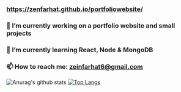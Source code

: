 ### https://zenfarhat.github.io/portfoliowebsite/
### 🔭 I’m currently working on a portfolio website and small projects
### 🌱 I’m currently learning React, Node & MongoDB
### 📫 How to reach me: zeinfarhat6@gmail.com

![Anurag's github stats](https://github-readme-stats.vercel.app/api?username=ZenFarhat&count_private=true)
[![Top Langs](https://github-readme-stats.vercel.app/api/top-langs/?username=ZenFarhat&layout=compact)](https://github.com/anuraghazra/github-readme-stats)

<!--
**ZenFarhat/ZenFarhat** is a ✨ _special_ ✨ repository because its `README.md` (this file) appears on your GitHub profile.

Here are some ideas to get you started:


